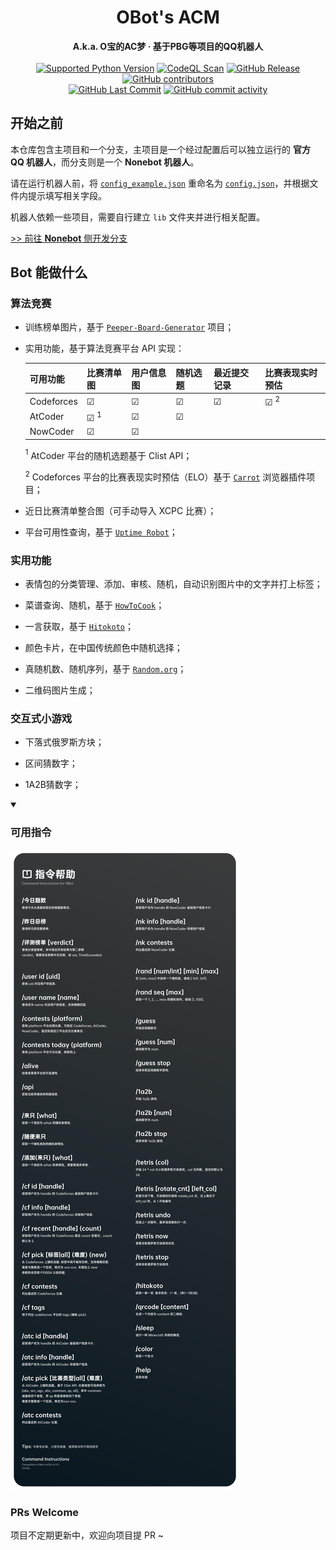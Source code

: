 <h1 align="center">OBot's ACM</h1>
<div align="center">
  <strong>A.k.a. O宝的AC梦 · 基于PBG等项目的QQ机器人</strong><br>
</div><br>

<div align="center">
  <a href="https://github.com/qwedc001/Peeper-Board-Generator/blob/master/requirements.txt"><img alt="Supported Python Version" src="https://img.shields.io/badge/Python-3.10+-teal?style=flat-square"></a>
  <a href="https://github.com/Floating-Ocean/OBot-ACM/actions/workflows/codeql.yml"><img alt="CodeQL Scan" src="https://img.shields.io/github/actions/workflow/status/Floating-Ocean/OBot-ACM/codeql.yml?style=flat-square&label=codeql+scan"></a>
  <a href="https://github.com/Floating-Ocean/OBot-ACM/releases/latest"><img alt="GitHub Release" src="https://img.shields.io/github/v/release/Floating-Ocean/OBot-ACM?style=flat-square&label=OBot's+ACM"></a>
  <a href="https://github.com/Floating-Ocean/OBot-ACM/graphs/contributors"><img alt="GitHub contributors" src="https://img.shields.io/github/contributors/Floating-Ocean/OBot-ACM?style=flat-square"></a>
</div>
<div align="center">
  <a href="https://github.com/Floating-Ocean/OBot-ACM/commits"><img alt="GitHub Last Commit" src="https://img.shields.io/github/last-commit/Floating-Ocean/OBot-ACM?style=flat-square"></a>
  <a href="https://github.com/Floating-Ocean/OBot-ACM/commits"><img alt="GitHub commit activity" src="https://img.shields.io/github/commit-activity/y/Floating-Ocean/OBot-ACM?style=flat-square"></a>
</div>

## 开始之前

本仓库包含主项目和一个分支，主项目是一个经过配置后可以独立运行的 **官方 QQ 机器人**，而分支则是一个 **Nonebot 机器人**。

请在运行机器人前，将 [`config_example.json`](https://github.com/Floating-Ocean/OBot-ACM/blob/main/config_example.json) 重命名为 [`config.json`](https://github.com/Floating-Ocean/OBot-ACM/blob/main/config_example.json)，并根据文件内提示填写相关字段。

机器人依赖一些项目，需要自行建立 `lib` 文件夹并进行相关配置。

[>> 前往 **Nonebot** 侧开发分支](https://github.com/Floating-Ocean/OBot-ACM/tree/dev-nonebot)

## Bot 能做什么

### 算法竞赛

- 训练榜单图片，基于 [`Peeper-Board-Generator`](https://github.com/qwedc001/Peeper-Board-Generator) 项目；

- 实用功能，基于算法竞赛平台 API 实现：
  
  | 可用功能       | 比赛清单图        | 用户信息图   | 随机选题    | 最近提交记录  | 比赛表现实时预估     |
  |------------|--------------|---------|---------|---------|--------------|
  | Codeforces | &#9745;      | &#9745; | &#9745; | &#9745; | &#9745; $^2$ |
  | AtCoder    | &#9745; $^1$ | &#9745; | &#9745; |         |              |
  | NowCoder   | &#9745;      | &#9745; |         |         |              |
  
  $^1$ AtCoder 平台的随机选题基于 Clist API；
  
  $^2$ Codeforces 平台的比赛表现实时预估（ELO）基于 [`Carrot`](https://github.com/meooow25/carrot) 浏览器插件项目；

- 近日比赛清单整合图（可手动导入 XCPC 比赛）；

- 平台可用性查询，基于 [`Uptime Robot`](https://uptimerobot.com/)；

### 实用功能

- 表情包的分类管理、添加、审核、随机，自动识别图片中的文字并打上标签；

- 菜谱查询、随机，基于 [`HowToCook`](https://github.com/Anduin2017/HowToCook)；

- 一言获取，基于 [`Hitokoto`](https://hitokoto.cn/)；

- 颜色卡片，在中国传统颜色中随机选择；

- 真随机数、随机序列，基于 [`Random.org`](https://www.random.org/)；

- 二维码图片生成；

### 交互式小游戏

- 下落式俄罗斯方块；

- 区间猜数字；

- 1A2B猜数字；

<details open>
<summary><h3>可用指令</h3></summary>
  <img src="/img/command_instructions.jpg" alt="游戏截图"/>
</details>

### PRs Welcome

项目不定期更新中，欢迎向项目提 PR ~
